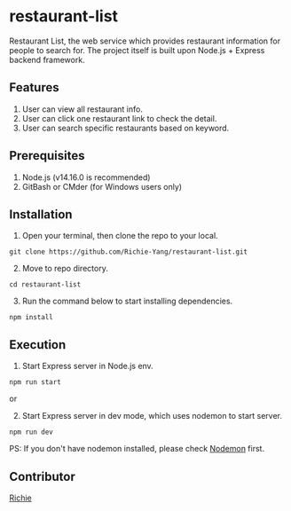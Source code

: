 # restaurant-list

Restaurant List, the web service which provides restaurant information for people to search for. The project itself is built upon Node.js + Express backend framework.

## Features
1. User can view all restaurant info.
2. User can click one restaurant link to check the detail.
3. User can search specific restaurants based on keyword.

## Prerequisites
1. Node.js (v14.16.0 is recommended)
3. GitBash or CMder (for Windows users only)

## Installation
1. Open your terminal, then clone the repo to your local.
```
git clone https://github.com/Richie-Yang/restaurant-list.git
```
2. Move to repo directory.
```
cd restaurant-list
```
3. Run the command below to start installing dependencies.
```
npm install
```

## Execution
1. Start Express server in Node.js env.
```
npm run start
```
or

2. Start Express server in dev mode, which uses nodemon to start server.
```
npm run dev
```
PS: If you don't have nodemon installed, please check [Nodemon](https://www.npmjs.com/package/nodemon) first.

## Contributor
[Richie](https://github.com/Richie-Yang)
